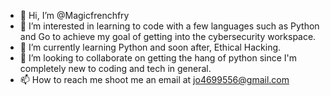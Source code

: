 - 👋 Hi, I’m @Magicfrenchfry
- 👀 I’m interested in learning to code with a few languages such as Python and Go to achieve my goal of getting into the cybersecurity workspace.
- 🌱 I’m currently learning Python and soon after, Ethical Hacking.
- 💞️ I’m looking to collaborate on getting the hang of python since I'm completely new to coding and tech in general.
- 📫 How to reach me shoot me an email at jo4699556@gmail.com

<!---
Magicfrenchfry/Magicfrenchfry is a ✨ special ✨ repository because its `README.md` (this file) appears on your GitHub profile.
You can click the Preview link to take a look at your changes.
--->
